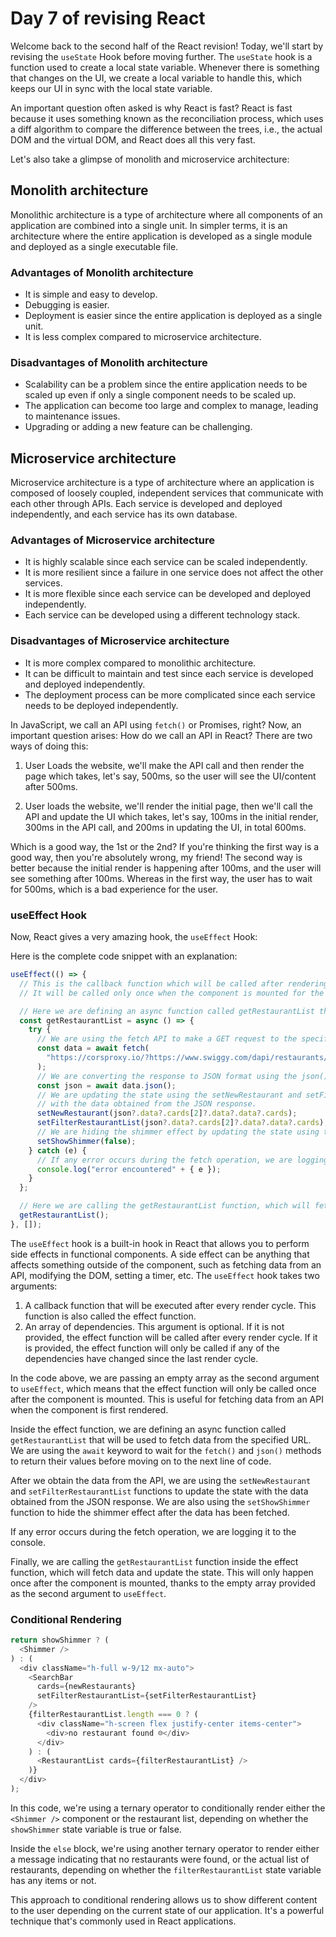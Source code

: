 # Day 7 of revising React

Welcome back to the second half of the React revision! Today, we'll start by revising the `useState` Hook before moving further. The `useState` hook is a function used to create a local state variable. Whenever there is something that changes on the UI, we create a local variable to handle this, which keeps our UI in sync with the local state variable.

An important question often asked is why React is fast? React is fast because it uses something known as the reconciliation process, which uses a diff algorithm to compare the difference between the trees, i.e., the actual DOM and the virtual DOM, and React does all this very fast.

Let's also take a glimpse of monolith and microservice architecture:

## Monolith architecture

Monolithic architecture is a type of architecture where all components of an application are combined into a single unit. In simpler terms, it is an architecture where the entire application is developed as a single module and deployed as a single executable file.

### Advantages of Monolith architecture

- It is simple and easy to develop.
- Debugging is easier.
- Deployment is easier since the entire application is deployed as a single unit.
- It is less complex compared to microservice architecture.

### Disadvantages of Monolith architecture

- Scalability can be a problem since the entire application needs to be scaled up even if only a single component needs to be scaled up.
- The application can become too large and complex to manage, leading to maintenance issues.
- Upgrading or adding a new feature can be challenging.

## Microservice architecture

Microservice architecture is a type of architecture where an application is composed of loosely coupled, independent services that communicate with each other through APIs. Each service is developed and deployed independently, and each service has its own database.

### Advantages of Microservice architecture

- It is highly scalable since each service can be scaled independently.
- It is more resilient since a failure in one service does not affect the other services.
- It is more flexible since each service can be developed and deployed independently.
- Each service can be developed using a different technology stack.

### Disadvantages of Microservice architecture

- It is more complex compared to monolithic architecture.
- It can be difficult to maintain and test since each service is developed and deployed independently.
- The deployment process can be more complicated since each service needs to be deployed independently.

In JavaScript, we call an API using `fetch()` or Promises, right? Now, an important question arises: How do we call an API in React? There are two ways of doing this:

1. User Loads the website, we'll make the API call and then render the page which takes, let's say, 500ms, so the user will see the UI/content after 500ms.

2. User loads the website, we'll render the initial page, then we'll call the API and update the UI which takes, let's say, 100ms in the initial render, 300ms in the API call, and 200ms in updating the UI, in total 600ms.

Which is a good way, the 1st or the 2nd? If you're thinking the first way is a good way, then you're absolutely wrong, my friend! The second way is better because the initial render is happening after 100ms, and the user will see something after 100ms. Whereas in the first way, the user has to wait for 500ms, which is a bad experience for the user.

### useEffect Hook

Now, React gives a very amazing hook, the `useEffect` Hook:

Here is the complete code snippet with an explanation:

```javascript
useEffect(() => {
  // This is the callback function which will be called after rendering the component.
  // It will be called only once when the component is mounted for the first time.

  // Here we are defining an async function called getRestaurantList that will be used to fetch data.
  const getRestaurantList = async () => {
    try {
      // We are using the fetch API to make a GET request to the specified URL.
      const data = await fetch(
        "https://corsproxy.io/?https://www.swiggy.com/dapi/restaurants/list/v5?lat=30.3164945&lng=78.03219179999999&page_type=DESKTOP_WEB_LISTING"
      );
      // We are converting the response to JSON format using the json() method.
      const json = await data.json();
      // We are updating the state using the setNewRestaurant and setFilterRestaurantList functions
      // with the data obtained from the JSON response.
      setNewRestaurant(json?.data?.cards[2]?.data?.data?.cards);
      setFilterRestaurantList(json?.data?.cards[2]?.data?.data?.cards);
      // We are hiding the shimmer effect by updating the state using the setShowShimmer function.
      setShowShimmer(false);
    } catch (e) {
      // If any error occurs during the fetch operation, we are logging it to the console.
      console.log("error encountered" + { e });
    }
  };

  // Here we are calling the getRestaurantList function, which will fetch data and update the state.
  getRestaurantList();
}, []);
```

The `useEffect` hook is a built-in hook in React that allows you to perform side effects in functional components. A side effect can be anything that affects something outside of the component, such as fetching data from an API, modifying the DOM, setting a timer, etc. The `useEffect` hook takes two arguments:

1. A callback function that will be executed after every render cycle. This function is also called the effect function.
2. An array of dependencies. This argument is optional. If it is not provided, the effect function will be called after every render cycle. If it is provided, the effect function will only be called if any of the dependencies have changed since the last render cycle.

In the code above, we are passing an empty array as the second argument to `useEffect`, which means that the effect function will only be called once after the component is mounted. This is useful for fetching data from an API when the component is first rendered.

Inside the effect function, we are defining an async function called `getRestaurantList` that will be used to fetch data from the specified URL. We are using the `await` keyword to wait for the `fetch()` and `json()` methods to return their values before moving on to the next line of code.

After we obtain the data from the API, we are using the `setNewRestaurant` and `setFilterRestaurantList` functions to update the state with the data obtained from the JSON response. We are also using the `setShowShimmer` function to hide the shimmer effect after the data has been fetched.

If any error occurs during the fetch operation, we are logging it to the console.

Finally, we are calling the `getRestaurantList` function inside the effect function, which will fetch data and update the state. This will only happen once after the component is mounted, thanks to the empty array provided as the second argument to `useEffect`.

### Conditional Rendering

```javascript
return showShimmer ? (
  <Shimmer />
) : (
  <div className="h-full w-9/12 mx-auto">
    <SearchBar
      cards={newRestaurants}
      setFilterRestaurantList={setFilterRestaurantList}
    />
    {filterRestaurantList.length === 0 ? (
      <div className="h-screen flex justify-center items-center">
        <div>no restaurant found ☹️</div>
      </div>
    ) : (
      <RestaurantList cards={filterRestaurantList} />
    )}
  </div>
);
```

In this code, we're using a ternary operator to conditionally render either the `<Shimmer />` component or the restaurant list, depending on whether the `showShimmer` state variable is true or false.

Inside the `else` block, we're using another ternary operator to render either a message indicating that no restaurants were found, or the actual list of restaurants, depending on whether the `filterRestaurantList` state variable has any items or not.

This approach to conditional rendering allows us to show different content to the user depending on the current state of our application. It's a powerful technique that's commonly used in React applications.
